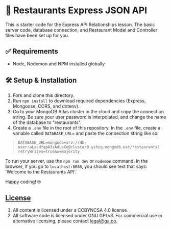 # 🍜 Restaurants Express JSON API

This is starter code for the Express API Relationships lesson. The basic server code, database connection, and Restaurant Model and Controller files have been set up for you.

## ✅ Requirements

- Node, Nodemon and NPM installed globally

## 🛠 Setup & Installation

1. Fork and clone this directory.
1. Run `npm install` to download required dependencies (Express, Mongoose, CORS, and dotenv).
1. Go to your MongoDB Atlas cluster in the cloud and copy the connection string. Be sure your user password is interpolated, and change the name of the database to "restaurants".
1. Create a `.env` file in the root of this repository. In the `.env` file, create a variable called `DATABASE_URL=` and paste the connection string like so:

> `DATABASE_URL=mongodb+srv://db-user:aLasdfqpA3zAdLeXe@cluster0.yshuq.mongodb.net/restaurants?retryWrites=true&w=majority`

To run your server, use the `npm run dev` or `nodemon` command. In the browser, if you go to `localhost:8080`, you should see text that says: 'Welcome to the Restaurants API'.

Happy coding! 🤓

## [License](LICENSE)

1. All content is licensed under a CC­BY­NC­SA 4.0 license.
1. All software code is licensed under GNU GPLv3. For commercial use or
   alternative licensing, please contact legal@ga.co.
